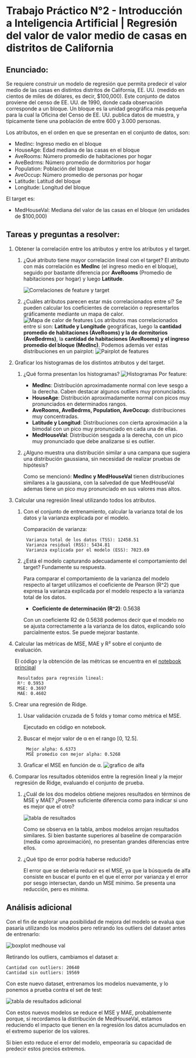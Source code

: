 # Trabajo Práctico N°2 - Introducción a Inteligencia Artificial | Regresión del valor de valor medio de casas en distritos de California

## Enunciado:

Se requiere construir un modelo de regresión que permita predecir el valor medio de las casas en distintos distritos de California, EE. UU. (medido en cientos de miles de dólares, es decir, $100,000). Este conjunto de datos proviene del censo de EE. UU. de 1990, donde cada observación corresponde a un bloque. Un bloque es la unidad geográfica más pequeña para la cual la Oficina del Censo de EE. UU. publica datos de muestra, y típicamente tiene una población de entre 600 y 3.000 personas.

Los atributos, en el orden en que se presentan en el conjunto de datos, son:

- MedInc: Ingreso medio en el bloque
- HouseAge: Edad mediana de las casas en el bloque
- AveRooms: Número promedio de habitaciones por hogar
- AveBedrms: Número promedio de dormitorios por hogar
- Population: Población del bloque
- AveOccup: Número promedio de personas por hogar
- Latitude: Latitud del bloque
- Longitude: Longitud del bloque

El target es:

- MedHouseVal: Mediana del valor de las casas en el bloque (en unidades de $100,000)

## Tareas y preguntas a resolver:

1. Obtener la correlación entre los atributos y entre los atributos y el target.
    1. ¿Qué atributo tiene mayor correlación lineal con el target?
    El atributo con más correlación es **MedInc** (el ingreso medio en el bloque), seguido por bastante diferencia por **AveRooms** (Promedio de habitaciones por hogar) y luego **Latitude**. 

        ![Correlaciones de feature y target](../img/tp2_correlacion_target_features.png)
    
    2. ¿Cuáles atributos parecen estar más correlacionados entre sí? Se pueden calcular los coeficientes de correlación o representarlos gráficamente mediante un mapa de calor.
    ![Mapa de calor de features](../img/tp2_heat_map.png)
    Los atributos mas correlacionados entre si son: **Latitude y Longitude** geográficas, luego la **cantidad promedio de habitaciones (AveRooms) y la de dormitorios (AveBedrms)**, la **cantidad de habitaciones (AveRooms) y el ingreso promedio del bloque (MedInc)**. 
    Podemos además ver estas distribuciones en un pairplot: 
    ![Pairplot de features](../img/tp2_pairplot_kde.png)
2. Graficar los histogramas de los distintos atributos y del target. 
    1. ¿Qué forma presentan los histogramas?
    ![Histogramas](../img/tp2_histogramas.png)
    Por feature: 
        - **MedInc**: Distribución aproximadamente normal con leve sesgo a la derecha. Caben destacar algunos outliers muy pronunciados. 
        - **HouseAge**: Distribución aproximadamente normal con picos muy pronunciados en determinados rangos. 
        - **AveRooms, AveBedrms, Population, AveOccup**: distribuciones muy concentradas. 
        - **Latitude y Longitud**: Distribuciones con cierta aproximación a la bimodal con un pico muy pronunciado en cada una de ellas. 
        - **MedHouseVal**: Distribución sesgada a la derecha, con un pico muy pronunciado que debe analizarse si es outlier. 
    2. ¿Alguno muestra una distribución similar a una campana que sugiera una distribución gaussiana, sin necesidad de realizar pruebas de hipótesis?
    
        Como se mencionó: **MedInc y MedHouseVal** tienen distribuciones similares a la gaussiana, con la salvedad de que MedHouseVal ademas tiene un pico muy pronunciado en sus valores mas altos. 

3. Calcular una regresión lineal utilizando todos los atributos. 
    1. Con el conjunto de entrenamiento, calcular la varianza total de los datos y la varianza explicada por el modelo. 
        
        Comparación de varianza:

            Varianza total de los datos (TSS): 12458.51
            Varianza residual (RSS): 5434.81
            Varianza explicada por el modelo (ESS): 7023.69

    1. ¿Está el modelo capturando adecuadamente el comportamiento del target? Fundamente su respuesta.
        
        Para comparar el comportamiento de la varianza del modelo respecto al target utilizamos el coeficiente de Pearson (R^2) que expresa la varianza explicada por el modelo respecto a la varianza total de los datos. 
         - **Coeficiente de determinación (R^2)**: 0.5638
        
        Con un coeficiente R2 de 0.5638 podemos decir que el modelo no se ajusta correctamente a la varianza de los datos, explicando solo parcialmente estos. Se puede mejorar bastante. 

1. Calcular las métricas de MSE, MAE y R² sobre el conjunto de evaluación.

    El código y la obtención de las métricas se encuentra en el [notebook principal](../notebooks/california_housing_regression.ipynb)

        Resultados para regresión lineal:
        R²: 0.5953
        MSE: 0.3697
        MAE: 0.4602

2. Crear una regresión de Ridge. 
    1. Usar validación cruzada de 5 folds y tomar como métrica el MSE. 

        Ejecutado en código en notebook.

    2. Buscar el mejor valor de α en el rango [0, 12.5].
        
            Mejor alpha: 6.6373
            MSE promedio con mejor alpha: 0.5268
    3. Graficar el MSE en función de α.
    ![grafico de alfa](../img/tp2_alpha_search.png)
 
3. Comparar los resultados obtenidos entre la regresión lineal y la mejor regresión de Ridge, evaluando el conjunto de prueba.
    1. ¿Cuál de los dos modelos obtiene mejores resultados en términos de MSE y MAE? ¿Poseen suficiente diferencia como para indicar si uno es mejor que el otro?
    
        ![tabla de resultados](../img/tp2_result_comparison.png)
        
        Como se observa en la tabla, ambos modelos arrojan resultados similares. Si bien bastante superiores al baseline de comparación (media como aproximación), no presentan grandes diferencias entre ellos. 

    2. ¿Qué tipo de error podría haberse reducido?

        El error que se debería reducir es el MSE, ya que la búsqueda de alfa consiste en buscar el punto en el que el error por varianza y el error por sesgo intersectan, dando un MSE mínimo. Se presenta una reducción, pero es mínima. 

## Análisis adicional

Con el fin de explorar una posibilidad de mejora del modelo se evalua que pasaría utilizando los modelos pero retirando los outliers del dataset antes de entrenarlo:

![boxplot medhouse val](../img/tp2_boxplot_houseval.png)

Retirando los outliers, cambiamos el dataset a: 

    Cantidad con outliers: 20640
    Cantidad sin outliers: 19569

Con este nuevo dataset, entrenamos los modelos nuevamente, y lo ponemos a prueba contra el set de test: 

![tabla de resultados adicional](../img/tp2_result_comparison_adicional.png)

Con estos nuevos  modelos se reduce el MSE y MAE, probablemente porque, si recordamos la distribución de MedHouseVal, estamos reduciendo el impacto que tienen en la regresión los datos acumulados en el extremo superior de los valores. 

Si bien esto reduce el error del modelo, empeoraría su capacidad de predecir estos precios extremos. 
